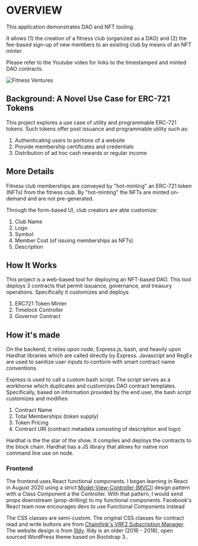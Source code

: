# OVERVIEW

This application demonstrates DAO and NFT tooling.

It allows (1) the creation of a fitness club (organized as a DAO) and (2) the fee-based sign-up of new members to an existing club by means of an NFT minter.

Please refer to the Youtube video for links to the timestamped and minted DAO contracts.


![Fitness Ventures](https://github.com/codesport/fitness-club-dao/blob/master/frontend/src/images/girl2.png "Fitness Veptures Homepage")

## Background: A Novel Use Case for ERC-721 Tokens 

This project explores a use case of utility and programmable ERC-721 tokens. Such tokens offer post issuance and programmable utility such as:

1. Authenticating users to portions of a website
2.  Provide membership certificates and credentials 
3. Distribution of ad hoc cash rewards or regular income

## More Details

Fitness club  memberships are conveyed by "hot-minting" an ERC-721 token (NFTs) from the fitness club. By "hot-minting" the NFTs are minted on-demand and are not pre-generated. 

Through the form-based UI, club creators are able customize:

1. Club Name
2. Logo
3. Symbol
4. Member Cost (of issuing memberships as NFTs)
5. Description


## How It Works

This project is a web-based tool for deploying an NFT-based DAO. This tool deploys 3  contracts that permit issuance, governance, and treasury operations. Specifically it customizes and deploys

1. ERC721 Token Minter
2. Timelock Controller
3. Governor Contract

## How it's made


On the backend, it relies upon node, Express.js, bash, and heavily upon Hardhat libraries which are called directly by Express.  Javascript and RegEx are used to sanitize user inputs to conform with smart contract name conventions.

Express is used to  call a custom bash script. The script serves as a workhorse which duplicates and customizes DAO contract templates. Specifically,  based on information provided by the end user, the bash script customizes and modifies:

1. Contract Name 
2. Total Memberships (token supply) 
3. Token Pricing
4. Contract URI (contract metadata consisting of description and logo)

Hardhat is the the star of the show. It compiles and deploys the contracts to the block chain. Hardhat has a JS library that allows for native non command line use on node. 

### Frontend

The frontend uses React functional components.  I began learning in React in August 2020 using a strict [Model-View-Controller (MVC)](https://github.com/codesport/admin-panel)] design pattern with a Class Component a the Controller.  With that pattern, I would send props downstream (prop-drilling) to my functional components. Facebook's React team now encourages devs to use Functional Components instead

 The CSS classes are semi-custom.  The original CSS classes for contract read and write buttons are from [Chainllink's VRF2 Subscription Manager](https://vrf.chain.link/rinkeby/).  The website design is from [Illdy](https://colorlib.com/wp/themes/illdy/).  Illdy is an older (2016 - 2018), open sourced WordPress theme based on Bootstrap 3..